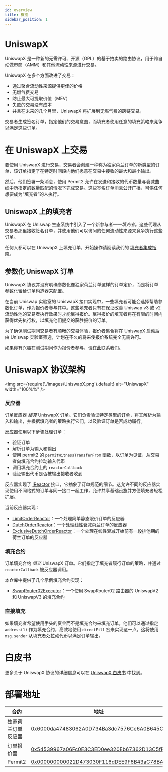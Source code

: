 ```yaml
---
id: overview
title: 概览
sidebar_position: 1
---
```


# UniswapX

UniswapX 是一种新的无需许可、开源（GPL）的基于拍卖的路由协议，用于跨自动做市商（AMM）和其他流动性来源进行交易。

UniswapX 在多个方面改进了交易：

- 通过聚合流动性来源提供更佳的价格
- 无燃气费交易
- 防止最大可提取价值（MEV）
- 失败的交易没有成本
- 并且在未来的几个月里，UniswapX 将扩展到无燃气费的跨链交易。

交易者生成签名订单，指定他们的交易意图，而填充者使用任意的填充策略来竞争以满足这些订单。

# 在 UniswapX 上交易
要使用 UniswapX 进行交易，交易者会创建一种称为独家荷兰订单的新类型的订单，该订单指定了在特定时间段内他们愿意在交易中接收的最大和最小输出。

<!-- <img src={require('./images/UniswapX_graph.png').default} alt="UniswapX" width="100%%" /> -->

然后，他们签署一条消息，使用 Permit2 允许在发送和接收的代币数量与衰减曲线中所指定的数量匹配的情况下完成交易。这些签名订单消息公开广播，可供任何想要成为“填充者”的人执行。

## UniswapX 上的填充者
UniswapX 在 Uniswap 生态系统中引入了一个新参与者——_填充者_。这些代理从交易者那里接收签名订单，并使用他们可以访问的任何流动性来源来竞争执行这些订单。

任何人都可以在 UniswapX 上填充订单，开始操作请阅读我们的 [填充者集成指南](/contracts/uniswapx/guides/createfiller)。

## 参数化 UniswapX 订单
UniswapX 协议并没有明确参数化像独家荷兰订单这样的订单定价，而是将订单参数化留给订单构造器来配置。

在当前 Uniswap 实验室的 UniswapX 接口实现中，一些填充者可能会选择帮助参数化订单，作为报价者参与其中。这些填充者只有在保证改善 Uniswap v3 或 v2 流动性池的交易者执行效果时才能赢得报价。赢得报价的填充者将在有限的时间内获得优先执行权，以填充他们提交的获胜报价的订单。

为了确保测试期间交易者有顺畅的交易体验，报价者集合将在 UniswapX 启动后由 Uniswap 实验室筛选，计划在不久的将来使报价系统完全无需许可。

如果你有兴趣在测试期间作为报价者参与，请[在此](mailto:quoters@uniswap.org)联系我们。

# UniswapX 协议架构

<!-- ![Architecture](./assets/uniswapx-architecture.png) -->
<img src={require('./images/UniswapX.png').default} alt="UniswapX" width="100%%" />

### 反应器

订单反应器 _结算_ UniswapX 订单。它们负责验证特定类型的订单，将其解析为输入和输出，并根据填充者的策略执行它们，以及验证订单是否成功履行。

反应器使用以下步骤处理订单：
- 验证订单
- 解析订单为输入和输出
- 使用 permit2 的 `permitWitnessTransferFrom` 函数，以订单为见证，从交易者向填充合约拉动输入代币
- 调用填充合约上的 `reactorCallback`
- 验证输出代币是否被输出接收者收到

反应器实现了 [IReactor](https://github.com/Uniswap/UniswapX/blob/main/src/interfaces/IReactor.sol) 接口，它抽象了订单规范的细节。这允许不同的反应器实现使用不同格式的订单与同一接口一起工作，允许共享基础设施并方便填充者轻松扩展。

当前反应器实现：
- [LimitOrderReactor](https://github.com/Uniswap/UniswapX/blob/main/src/reactors/LimitOrderReactor.sol)：一个处理简单静态限价订单的反应器
- [DutchOrderReactor](https://github.com/Uniswap/UniswapX/blob/main/src/reactors/DutchOrderReactor.sol)：一个处理线性衰减荷兰订单的反应器
- [ExclusiveDutchOrderReactor](https://github.com/Uniswap/UniswapX/blob/main/src/reactors/ExclusiveDutchOrderReactor.sol)：一个处理在线性衰减开始前有一段排他期的荷兰订单的反应器

### 填充合约

订单填充合约 _填充_ UniswapX 订单。它们指定了填充者履行订单的策略，并通过 `reactorCallback` 被反应器调用。

本仓库中提供了几个示例填充合约实现：
- [SwapRouter02Executor](https://github.com/Uniswap/UniswapX/blob/main/src/sample-executors/SwapRouter02Executor.sol)：一个使用 SwapRouter02 路由器的 UniswapV2 和 UniswapV3 的填充合约

### 直接填充

如果填充者希望使用手头的资金而不是填充合约来填充订单，他们可以通过指定 `address(1)` 作为填充合约，高效地使用 `directFill` 宏来实现这一点。这将使用 `msg.sender` 从填充者处拉动代币以满足订单输出。

# 白皮书
更多关于 UniswapX 协议的详细信息可以在 [UniswapX 白皮书](https://uniswap.org/whitepaper-uniswapx.pdf) 中找到。

# 部署地址

| 合约                      | 地址                                                                                                               | 源代码                                                                                                                    |
| ---                       | ---                                                                                                               | ---                                                                                                                       |
| 独家荷兰订单反应器 | [0x6000da47483062A0D734Ba3dc7576Ce6A0B645C4](https://etherscan.io/address/0x6000da47483062A0D734Ba3dc7576Ce6A0B645C4) | [ExclusiveDutchOrderReactor](https://github.com/Uniswap/UniswapX/blob/v1.0.0/src/reactors/ExclusiveDutchOrderReactor.sol) |
| 订单报价器                 | [0x54539967a06Fc0E3C3ED0ee320Eb67362D13C5fF](https://etherscan.io/address/0x54539967a06Fc0E3C3ED0ee320Eb67362D13C5fF) | [OrderQuoter](https://github.com/Uniswap/UniswapX/blob/v1.0.0/src/OrderQuoter.sol)                                        |
| Permit2                   | [0x000000000022D473030F116dDEE9F6B43aC78BA3](https://etherscan.io/address/0x000000000022D473030F116dDEE9F6B43aC78BA3) | [Permit2](https://github.com/Uniswap/permit2)                                                                             |